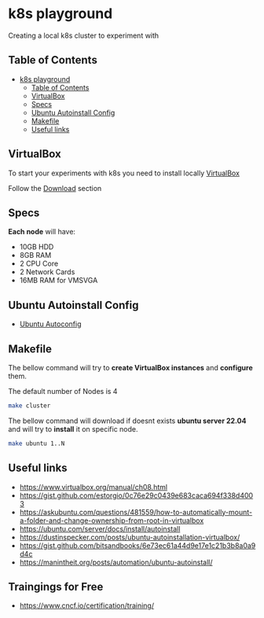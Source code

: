 # k8s playground

Creating a local k8s cluster to experiment with

## Table of Contents

- [k8s playground](#k8s-playground)
  - [Table of Contents](#table-of-contents)
  - [VirtualBox](#virtualbox)
  - [Specs](#specs)
  - [Ubuntu Autoinstall Config](#ubuntu-autoinstall-config)
  - [Makefile](#makefile)
  - [Useful links](#useful-links)

## VirtualBox

To start your experiments with k8s you need to install locally [VirtualBox](https://www.virtualbox.org/)

Follow the [Download](https://www.virtualbox.org/wiki/Linux_Downloads) section

## Specs

**Each node** will have:

- 10GB HDD
- 8GB RAM
- 2 CPU Core
- 2 Network Cards
- 16MB RAM for VMSVGA

## Ubuntu Autoinstall Config

- [Ubuntu Autoconfig](https://ubuntu.com/server/docs/install/autoinstall-reference)

## Makefile

The bellow command will try to **create VirtualBox instances** and **configure** them.

The default number of Nodes is 4

```bash
make cluster
```

The bellow command will download if doesnt exists **ubuntu server 22.04** and will try to **install** it on specific node.

```bash
make ubuntu 1..N
```

## Useful links

- https://www.virtualbox.org/manual/ch08.html
- https://gist.github.com/estorgio/0c76e29c0439e683caca694f338d4003
- https://askubuntu.com/questions/481559/how-to-automatically-mount-a-folder-and-change-ownership-from-root-in-virtualbox
- https://ubuntu.com/server/docs/install/autoinstall
- https://dustinspecker.com/posts/ubuntu-autoinstallation-virtualbox/
- https://gist.github.com/bitsandbooks/6e73ec61a44d9e17e1c21b3b8a0a9d4c
- https://manintheit.org/posts/automation/ubuntu-autoinstall/

## Traingings for Free

- https://www.cncf.io/certification/training/